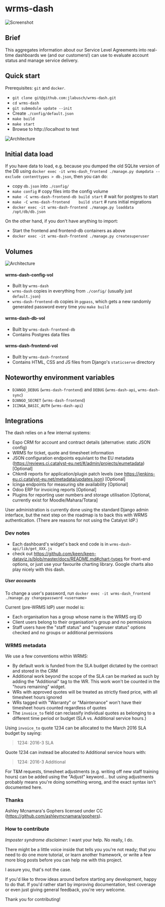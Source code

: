 # wrms-dash

![Screenshot](https://github.com/jlabusch/wrms-dash/raw/ecs/example.png)

## Brief

This aggregates information about our Service Level Agreements into real-time dashboards we (and our customers!) can use to evaluate account status and manage service delivery.

## Quick start

Prerequisites: `git` and `docker`.

 - `git clone git@github.com:jlabusch/wrms-dash.git`
 - `cd wrms-dash`
 - `git submodule update --init`
 - Create `./config/default.json`
 - `make build`
 - `make start`
 - Browse to http://localhost to test

![Architecture](https://github.com/jlabusch/wrms-dash/raw/ecs/overview.png)

## Initial data load

If you have data to load, e.g. because you dumped the old SQLite version of the DB using `docker exec -it wrms-dash_frontend ./manage.py dumpdata --exclude contenttypes > db.json`, then you can do:

 - copy `db.json` into `./config/`
 - `make config` # copy files into the config volume
 - `make -C wrms-dash-frontend-db build start` # wait for postgres to start
 - `make -C wrms-dash-frontend    build start` # runs initial migrations
 - `docker exec -it wrms-dash-frontend ./manage.py loaddata /opt/db/db.json`

On the other hand, if you don't have anything to import:

 - Start the frontend and frontend-db containers as above
 - `docker exec -it wrms-dash-frontend ./manage.py createsuperuser`

## Volumes

![Architecture](https://github.com/jlabusch/wrms-dash/raw/ecs/volumes.png)

 #### wrms-dash-config-vol
 
 - Built by `wrms-dash`
 - `wrms-dash` copies in everything from `./config/` (usually just `default.json`)
 - `wrms-dash-frontend-db` copies in `pgpass`, which gets a new randomly generated password every time you `make build`

#### wrms-dash-db-vol

 - Built by `wrms-dash-frontend-db`
 - Contains Postgres data files

#### wrms-dash-frontend-vol

 - Built by `wrms-dash-frontend`
 - Contains HTML, CSS and JS files from Django's `staticserve` directory

## Noteworthy environment variables

 - `DJANGO_DEBUG` (`wrms-dash-frontend`) and `DEBUG` (`wrms-dash-api`, `wrms-dash-sync`)
 - `DJANGO_SECRET` (`wrms-dash-frontend`)
 - `ICINGA_BASIC_AUTH` (`wrms-dash-api`)

## Integrations

The dash relies on a few internal systems:

  - Espo CRM for account and contract details (alternative: static JSON config)
  - WRMS for ticket, quote and timesheet information
  - JSON configuration endpoints equivlant to the EU metadata (https://reviews.ci.catalyst-eu.net/#/admin/projects/eumetadata) [Optional]
  - Chkm8 reports for application/plugin patch levels (see https://jenkins-eu.ci.catalyst-eu.net/metadata/updates.json) [Optional]
  - Icinga endpoints for measuring site availability [Optional]
  - Odoo ERP for invoicing reports [Optional]
  - Plugins for reporting user numbers and storage utilisation [Optional, currently exist for Moodle/Mahara/Totara]

User administration is currently done using the standard Django admin interface, but the next step on the roadmap is to back this with WRMS authentication. (There are reasons for not using the Catalyst IdP.)

### Dev notes

 - Each dashboard's widget's back end code is in `wrms-dash-api/lib/get_XXX.js`
 - check out https://github.com/keen/keen-dataviz.js/blob/master/docs/README.md#chart-types for front-end options, or just use your favourite charting library. Google charts also play nicely with this dash.

##### User accounts

To change a user's password, run `docker exec -it wrms-dash_frontend ./manage.py changepassword <username>`

Current (pre-WRMS IdP) user model is:

- Each organisation has a group whose name is the WRMS org ID
- Client users belong to their organisation's group and no permissions
- Staff users have the "staff status" and "superuser status" options checked and no groups or additional permissions

### WRMS metadata

We use a few conventions within WRMS:

 - By default work is funded from the SLA budget dictated by the contract and stored in the CRM
 - Additional work beyond the scope of the SLA can be marked as such by adding the "Additional" tag to the WR. This work won't be counted in the "hours remaining" widget.
 - WRs with approved quotes will be treated as strictly fixed price, with all timesheet hours ignored
 - WRs tagged with "Warranty" or "Maintenance" won't have their timesheet hours counted regardless of quotes
 - The `invoice_to` field can reclassify individual quotes as belonging to a different time period or budget (SLA vs. Additional service hours.)

Using `invoice_to` quote 1234 can be allocated to the March 2016 SLA budget by saying:

> 1234: 2016-3 SLA

Quote 1234 can instead be allocated to Additional service hours with:

> 1234: 2016-3 Additional

For T&M requests, timesheet adjustments (e.g. writing off new staff training hours) can be added using the "Adjust" keyword... but using adjustments probably means you're doing something wrong, and the exact syntax isn't documented here.

### Thanks

Ashley Mcnamara's Gophers licensed under CC (https://github.com/ashleymcnamara/gophers).

### How to contribute

*Imposter syndrome disclaimer*: I want your help. No really, I do.

There might be a little voice inside that tells you you're not ready; that you need to do one more tutorial, or learn another framework, or write a few more blog posts before you can help me with this project.

I assure you, that's not the case.

If you'd like to throw ideas around before starting any development, happy to do that. If you'd rather start by improving documentation, test coverage or even just giving general feedback, you're very welcome.

Thank you for contributing!
